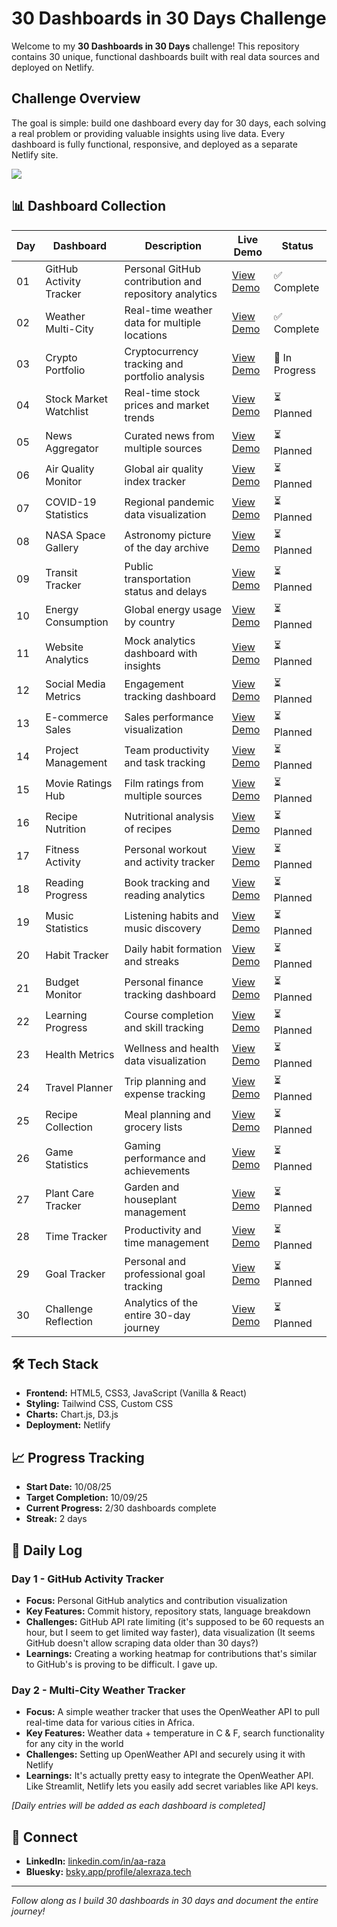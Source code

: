 # 30 Dashboards in 30 Days Challenge

Welcome to my **30 Dashboards in 30 Days** challenge! This repository contains 30 unique, functional dashboards built with real data sources and deployed on Netlify.

## Challenge Overview

The goal is simple: build one dashboard every day for 30 days, each solving a real problem or providing valuable insights using live data. Every dashboard is fully functional, responsive, and deployed as a separate Netlify site.

<a href="https://30-dashboards-30-days.netlify.app/" target="_blank">
  <img src="https://img.shields.io/badge/LIVE_DEMO-Click_Here-blue?style=for-the-badge&logo=github" />
</a>

## 📊 Dashboard Collection

| Day | Dashboard               | Description                                           | Live Demo                                                           | Status         |
| --- | ----------------------- | ----------------------------------------------------- | ------------------------------------------------------------------- | -------------- |
| 01  | GitHub Activity Tracker | Personal GitHub contribution and repository analytics | [View Demo](https://30-dashboards-30-days.netlify.app/dashboard-01) | ✅ Complete    |
| 02  | Weather Multi-City      | Real-time weather data for multiple locations         | [View Demo](https://30-dashboards-30-days.netlify.app/dashboard-02) | ✅ Complete    |
| 03  | Crypto Portfolio        | Cryptocurrency tracking and portfolio analysis        | [View Demo](#)                                                      | 🚧 In Progress |
| 04  | Stock Market Watchlist  | Real-time stock prices and market trends              | [View Demo](#)                                                      | ⏳ Planned     |
| 05  | News Aggregator         | Curated news from multiple sources                    | [View Demo](#)                                                      | ⏳ Planned     |
| 06  | Air Quality Monitor     | Global air quality index tracker                      | [View Demo](#)                                                      | ⏳ Planned     |
| 07  | COVID-19 Statistics     | Regional pandemic data visualization                  | [View Demo](#)                                                      | ⏳ Planned     |
| 08  | NASA Space Gallery      | Astronomy picture of the day archive                  | [View Demo](#)                                                      | ⏳ Planned     |
| 09  | Transit Tracker         | Public transportation status and delays               | [View Demo](#)                                                      | ⏳ Planned     |
| 10  | Energy Consumption      | Global energy usage by country                        | [View Demo](#)                                                      | ⏳ Planned     |
| 11  | Website Analytics       | Mock analytics dashboard with insights                | [View Demo](#)                                                      | ⏳ Planned     |
| 12  | Social Media Metrics    | Engagement tracking dashboard                         | [View Demo](#)                                                      | ⏳ Planned     |
| 13  | E-commerce Sales        | Sales performance visualization                       | [View Demo](#)                                                      | ⏳ Planned     |
| 14  | Project Management      | Team productivity and task tracking                   | [View Demo](#)                                                      | ⏳ Planned     |
| 15  | Movie Ratings Hub       | Film ratings from multiple sources                    | [View Demo](#)                                                      | ⏳ Planned     |
| 16  | Recipe Nutrition        | Nutritional analysis of recipes                       | [View Demo](#)                                                      | ⏳ Planned     |
| 17  | Fitness Activity        | Personal workout and activity tracker                 | [View Demo](#)                                                      | ⏳ Planned     |
| 18  | Reading Progress        | Book tracking and reading analytics                   | [View Demo](#)                                                      | ⏳ Planned     |
| 19  | Music Statistics        | Listening habits and music discovery                  | [View Demo](#)                                                      | ⏳ Planned     |
| 20  | Habit Tracker           | Daily habit formation and streaks                     | [View Demo](#)                                                      | ⏳ Planned     |
| 21  | Budget Monitor          | Personal finance tracking dashboard                   | [View Demo](#)                                                      | ⏳ Planned     |
| 22  | Learning Progress       | Course completion and skill tracking                  | [View Demo](#)                                                      | ⏳ Planned     |
| 23  | Health Metrics          | Wellness and health data visualization                | [View Demo](#)                                                      | ⏳ Planned     |
| 24  | Travel Planner          | Trip planning and expense tracking                    | [View Demo](#)                                                      | ⏳ Planned     |
| 25  | Recipe Collection       | Meal planning and grocery lists                       | [View Demo](#)                                                      | ⏳ Planned     |
| 26  | Game Statistics         | Gaming performance and achievements                   | [View Demo](#)                                                      | ⏳ Planned     |
| 27  | Plant Care Tracker      | Garden and houseplant management                      | [View Demo](#)                                                      | ⏳ Planned     |
| 28  | Time Tracker            | Productivity and time management                      | [View Demo](#)                                                      | ⏳ Planned     |
| 29  | Goal Tracker            | Personal and professional goal tracking               | [View Demo](#)                                                      | ⏳ Planned     |
| 30  | Challenge Reflection    | Analytics of the entire 30-day journey                | [View Demo](#)                                                      | ⏳ Planned     |

## 🛠️ Tech Stack

- **Frontend:** HTML5, CSS3, JavaScript (Vanilla & React)
- **Styling:** Tailwind CSS, Custom CSS
- **Charts:** Chart.js, D3.js
- **Deployment:** Netlify

## 📈 Progress Tracking

- **Start Date:** 10/08/25
- **Target Completion:** 10/09/25
- **Current Progress:** 2/30 dashboards complete
- **Streak:** 2 days

## 📝 Daily Log

### Day 1 - GitHub Activity Tracker

- **Focus:** Personal GitHub analytics and contribution visualization
- **Key Features:** Commit history, repository stats, language breakdown
- **Challenges:** GitHub API rate limiting (it's supposed to be 60 requests an hour, but I seem to get limited way faster), data visualization (It seems GitHub doesn't allow scraping data older than 30 days?)
- **Learnings:** Creating a working heatmap for contributions that's similar to GitHub's is proving to be difficult. I gave up.

### Day 2 - Multi-City Weather Tracker

- **Focus:** A simple weather tracker that uses the OpenWeather API to pull real-time data for various cities in Africa.
- **Key Features:** Weather data + temperature in C & F, search functionality for any city in the world
- **Challenges:** Setting up OpenWeather API and securely using it with Netlify
- **Learnings:** It's actually pretty easy to integrate the OpenWeather API. Like Streamlit, Netlify lets you easily add secret variables like API keys.

_[Daily entries will be added as each dashboard is completed]_

## 🔗 Connect

- **LinkedIn:** [linkedin.com/in/aa-raza](https://www.linkedin.com/in/aa-raza)
- **Bluesky:** [bsky.app/profile/alexraza.tech](https://bsky.app/profile/alexraza.tech)

---

_Follow along as I build 30 dashboards in 30 days and document the entire journey!_
